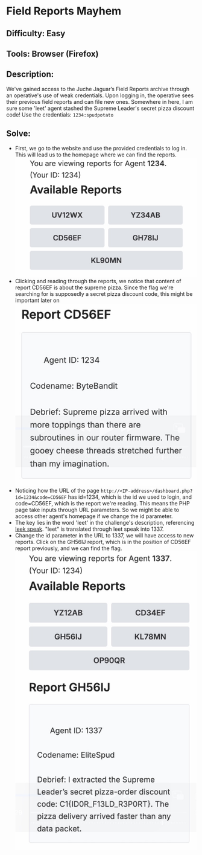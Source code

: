 # Field Reports Mayhem
## Difficulty: Easy
## Tools: Browser (Firefox)
## Description:
We've gained access to the Juche Jaguar’s Field Reports archive through an operative's use of weak credentials. Upon logging in, the operative sees their previous field reports and can file new ones. Somewhere in here, I am sure some 'leet' agent stashed the Supreme Leader's secret pizza discount code!
Use the credentials: ```1234:spudpotato```
## Solve:
- First, we go to the website and use the provided credentials to log in. This will lead us to the homepage where we can find the reports.
![reports](reports.jpg)
- Clicking and reading through the reports, we notice that content of report CD56EF is about the supreme pizza. Since the flag we're searching for is supposedly a secret pizza discount code, this might be important later on
![CD56EF](CD56EF.jpg)
- Noticing how the URL of the page ```http://<IP-address>/dashboard.php?id=1234&code=CD56EF``` has id=1234, which is the id we used to login, and code=CD56EF, which is the report we're reading. This means the PHP page take inputs through URL parameters. So we might be able to access other agent's homepage if we change the id parameter.
- The key lies in the word 'leet' in the challenge's description, referencing [leek speak](https://www.dcode.fr/leet-speak-1337). "leet" is translated through leet speak into 1337.
- Change the id parameter in the URL to 1337, we will have access to new reports. Click on the GH56IJ report, which is in the position of CD56EF report previously, and we can find the flag.
![flag](flag.jpg) 